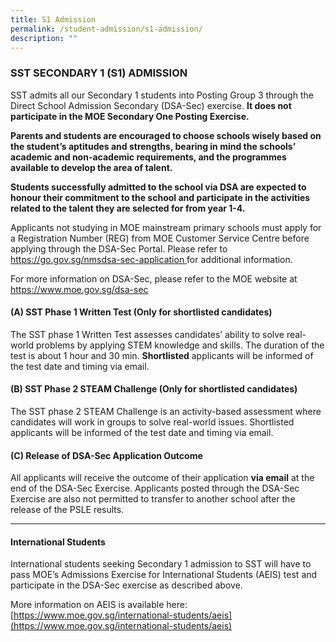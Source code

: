 ```yaml
---
title: S1 Admission
permalink: /student-admission/s1-admission/
description: ""
---
```

### SST SECONDARY 1 (S1) ADMISSION

SST admits all our Secondary 1 students into Posting Group 3 through the Direct School Admission Secondary (DSA-Sec) exercise. **It does not participate in the MOE Secondary One Posting Exercise.** 

**Parents and students are encouraged to choose schools wisely based on the student’s aptitudes and strengths, bearing in mind the schools’ academic and non-academic requirements, and the programmes available to develop the area of talent.**

**Students successfully admitted to the school via DSA are expected to honour their commitment to the school and participate in the activities related to the talent they are selected for from year 1-4.**

Applicants not studying in MOE mainstream primary schools must apply for a Registration Number (REG) from MOE Customer Service Centre before applying through the DSA-Sec Portal. Please refer to [https://go.gov.sg/nmsdsa-sec-application ](https://go.gov.sg/nmsdsa-sec-application )for additional information. 


For more information on DSA-Sec, please refer to the MOE website at https://www.moe.gov.sg/dsa-sec


#### (A) SST Phase 1 Written Test (Only for shortlisted candidates)

The SST phase 1 Written Test assesses candidates’ ability to solve real-world problems by applying STEM knowledge and skills. The duration of the test is about 1 hour and 30 min.  **Shortlisted** applicants will be informed of the test date and timing via email.

#### (B) SST Phase 2 STEAM Challenge (Only for shortlisted candidates)

The SST phase 2 STEAM Challenge is an activity-based assessment where candidates will work in groups to solve real-world issues. Shortlisted applicants will be informed of the test date and timing via email.

#### (C) Release of DSA-Sec Application Outcome

All applicants will receive the outcome of their application **via email** at the end of the DSA-Sec Exercise. Applicants posted through the DSA-Sec Exercise are also not permitted to transfer to another school after the release of the PSLE results.

***
#### International Students

International students seeking Secondary 1 admission to SST will have to pass MOE’s Admissions Exercise for International Students (AEIS) test and participate in the DSA-Sec exercise as described above.

More information on AEIS is available here: [https://www.moe.gov.sg/international-students/aeis](https://www.moe.gov.sg/international-students/aeis)